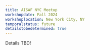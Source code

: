 ```yaml
---
title: AISAF NYC Meetup
workshopdate: Fall 2024
workshoplocation: New York City, NY
temporalstatus: future
detailstobedetermined: true
---
```


Details TBD!
